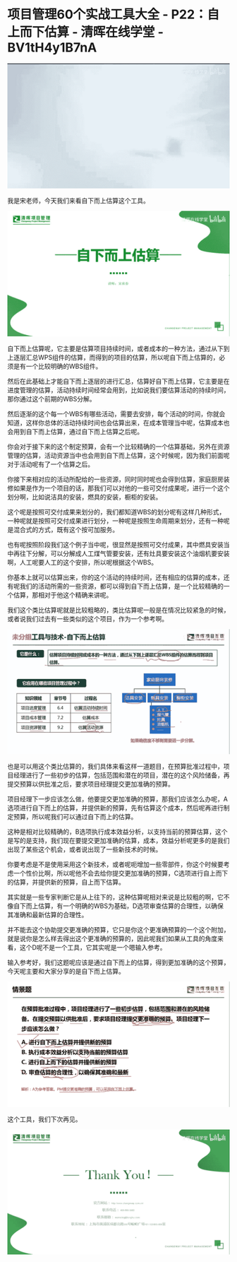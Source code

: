 # 项目管理60个实战工具大全 - P22：自上而下估算 - 清晖在线学堂 - BV1tH4y1B7nA

![](img/987eeb2714c18afcce6509be65ddd496_0.png)

我是宋老师，今天我们来看自下而上估算这个工具。

![](img/987eeb2714c18afcce6509be65ddd496_2.png)

自下而上估算呢，它主要是估算项目持续时间，或者成本的一种方法，通过从下到上逐层汇总WPS组件的估算，而得到的项目的估算，所以呢自下而上估算的，必须是有一个比较明确的WBS组件。

然后在此基础上才能自下而上逐层的进行汇总，估算好自下而上估算，它主要是在进度管理的估算，活动持续时间经常会用到，比如说我们要估算活动的持续时间，那你通过这个前期的WBS分解。

然后逐渐的这个每一个WBS有哪些活动，需要去安排，每个活动的时间，你就会知道，这样你总体的活动持续时间也会估算出来，在成本管理当中呢，估算成本也会用到自下而上估算，通过自下而上估算之后呢。

你会对于接下来的这个制定预算，会有一个比较精确的一个估算基础，另外在资源管理的估算，活动资源当中也会用到自下而上估算，这个时候呢，因为我们前面呢对于活动呢有了一个估算之后。

你接下来相对应的活动所配给的一些资源，同时同时呢也会得到估算，家庭厨房装修如果是作为一个项目的话，那我们可以对他的一些可交付成果呢，进行一个这个划分啊，比如说洁具的安装，燃具的安装，橱柜的安装。

这个呢是按照可交付成果来划分的，我们都知道WBS的划分呢有这样几种形式，一种呢就是按照可交付成果进行划分，一种呢是按照生命周期来划分，还有一种呢是混合式的方式，既有这个按可加服务。

也有呢按照阶段我们这个例子当中呢，很显然是按照可交付成果，其中燃具安装当中再往下分解，可以分解成人工煤气管要安装，还有灶具要安装这个油烟机要安装啊，人工呢要人工的这个安排，所以呢根据这个WBS。

你基本上就可以估算出来，你的这个活动的持续时间，还有相应的估算的成本，还有呢我们的活动所需的一些资源，都可以得到自下而上估算，是一个比较精确的一个估算，那相对于他这个精确来讲呢。

我们这个类比估算呢就是比较粗略的，类比估算呢一般是在情况比较紧急的时候，或者说我们过去有一些类似的这个项目，作为一个参考啊。



![](img/987eeb2714c18afcce6509be65ddd496_4.png)

也是可以用这个类比估算的，我们具体来看这样一道题目，在预算批准过程中，项目经理进行了一些初步的估算，包括范围和潜在的项目，潜在的这个风险储备，再提交预算以供批准之后，要求项目经理提交更加准确的预算。

项目经理下一步应该怎么做，他要提交更加准确的预算，那我们应该怎么办呢，A选项进行自下而上的估算，并提供新的预算，先有估算这个成本，然后呢再进行制定预算，所以呢我们可以通过自下而上的估算。

这种是相对比较精确的，B选项执行成本效益分析，以支持当前的预算估算，这个是写的是支持，我们现在要提交更加准确的估算，成本，效益分析呢更多的是我们出现了某些这个机会，或者说出现了一些新技术的时候。

你要考虑是不是使用采用这个新技术，或者呢呃增加一些零部件，你这个时候要考虑一个性价比啊，所以呢他不会去给你提交更加准确的预算，C选项进行自上而下的估算，并提供新的预算，自上而下估算。

其实就是一些专家判断它是从上往下的，这种估算呢相对来说是比较粗的啊，它不像自下而上估算，有一个明确的WBS为基础，D选项审查估算的合理性，以确保其准确和最新估算的合理性。

并不能去这个协助提交更准确的预算，它只是你这个更准确预算的一个这个附加，就是说你是怎么样去得出这个更准确的预算的，因此呢我们如果从工具的角度来看，这个D呢不是一个工具，它其实呢是一个嗯输入参考。

输入参考好，我们这题呢应该是通过自下而上的估算，得到更加准确的这个预算，今天呢主要和大家分享的是自下而上估算。



![](img/987eeb2714c18afcce6509be65ddd496_6.png)

这个工具，我们下次再见。

![](img/987eeb2714c18afcce6509be65ddd496_8.png)